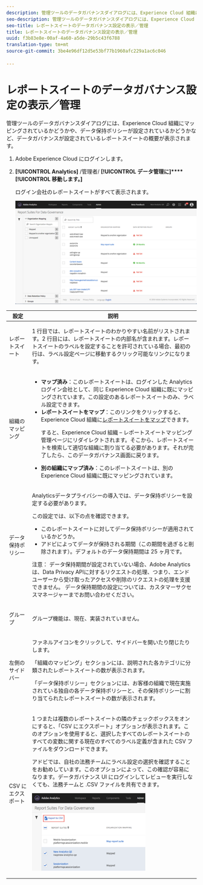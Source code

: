 ```yaml
---
description: 管理ツールのデータガバナンスダイアログには、Experience Cloud 組織にマッピングされているかどうかや、データ保持ポリシーが設定されているかどうかなど、データガバナンスが設定されているレポートスイートの概要が表示されます。
seo-description: 管理ツールのデータガバナンスダイアログには、Experience Cloud 組織にマッピングされているかどうかや、データ保持ポリシーが設定されているかどうかなど、データガバナンスが設定されているレポートスイートの概要が表示されます。
seo-title: レポートスイートのデータガバナンス設定の表示／管理
title: レポートスイートのデータガバナンス設定の表示／管理
uuid: f3b83e8e-00af-4a60-a5de-29b5c43f6788
translation-type: tm+mt
source-git-commit: 3be4e96df12d5e53bf77b1960afc229a1ac6c046

---
```



# レポートスイートのデータガバナンス設定の表示／管理

管理ツールのデータガバナンスダイアログには、Experience Cloud 組織にマッピングされているかどうかや、データ保持ポリシーが設定されているかどうかなど、データガバナンスが設定されているレポートスイートの概要が表示されます。

1. Adobe Experience Cloud にログインします。
1. **[!UICONTROL Analytics]** /管理者/ **[!UICONTROL データ管理に]****[!UICONTROL 移動します。]**

   ログイン会社のレポートスイートがすべて表示されます。

   ![](assets/privacy_setup_an.png)

<table id="table_448292730FF0475E9DCB731882F9A29B"> 
 <thead> 
  <tr> 
   <th colname="col1" class="entry"> 設定 </th> 
   <th colname="col2" class="entry"> 説明 </th> 
  </tr> 
 </thead>
 <tbody> 
  <tr> 
   <td colname="col1"> <p>レポートスイート </p> </td> 
   <td colname="col2"> <p>1 行目では、レポートスイートのわかりやすい名前がリストされます。2 行目には、レポートスイートの内部名が含まれます。レポートスイートのラベルを設定することを許可されている場合、最初の行は、ラベル設定ページに移動するクリック可能なリンクになります。 </p> </td> 
  </tr> 
  <tr> 
   <td colname="col1"> <p>組織のマッピング </p> </td> 
   <td colname="col2"> 
    <ul id="ul_EF8F613B0C5E42D19DB60BD0C89C114B"> 
     <li id="li_B35EE88555F547EFBF55ADE9D0C9EC3B"><b>マップ済み</b>：このレポートスイートは、ログインした Analytics ログイン会社として、同じ Experience Cloud 組織に既にマッピングされています。この設定のあるレポートスイートのみ、ラベル設定できます。 </li> 
     <li id="li_4E800BF80CFF477BAA091EF272D9071C"><b>レポートスイートをマップ</b>：このリンクをクリックすると、Experience Cloud 組織に<a href="https://marketing.adobe.com/resources/help/en_US/mcloud/report-suite-mapping.html" format="html" scope="external">レポートスイートをマップ</a>できます。 <p>すると、Experience Cloud 組織 – レポートスイートマッピング管理ページにリダイレクトされます。そこから、レポートスイートを検索して適切な組織に割り当てる必要があります。それが完了したら、このデータガバナンス画面に戻ります。 </p> </li> 
     <li id="li_FF825A65D089487BBF5FCB0D74D41CD7"><b>別の組織にマップ済み</b>：このレポートスイートは、別の Experience Cloud 組織に既にマッピングされています。 </li> 
    </ul> </td> 
  </tr> 
  <tr> 
   <td colname="col1"> <p>データ保持ポリシー </p> </td> 
   <td colname="col2"> <p>Analyticsデータプライバシーの導入では、データ保持ポリシーを設定する必要があります。 </p> <p>この設定では、以下の点を確認できます。 </p> 
    <ul id="ul_AC1F0827293B47E39BFEC4B1766A0CAC"> 
     <li id="li_3AAD93EA92B94C6180E5AEBC5E4D10FB">このレポートスイートに対してデータ保持ポリシーが適用されているかどうか。 </li> 
     <li id="li_2E8D71905C734F8BB3245FEEDA953B3E">アドビによってデータが保持される期間（この期間を過ぎると削除されます）。デフォルトのデータ保持期間は 25 ヶ月です。 </li> 
    </ul> <p>注意： データ保持期間が設定されていない場合、Adobe Analyticsは、Data Privacy APIに対するリクエストの処理、つまり、エンドユーザーから受け取ったアクセスや削除のリクエストの処理を支援できません。 データ保持期間の設定については、カスタマーサクセスマネージャーまでお問い合わせください。 </p> </td> 
  </tr> 
  <tr> 
   <td colname="col1"> <p>グループ </p> </td> 
   <td colname="col2"> <p>グループ機能は、現在、実装されていません。 </p> </td> 
  </tr> 
  <tr> 
   <td colname="col1"> <p>左側のサイドバー </p> </td> 
   <td colname="col2"> <p>ファネルアイコンをクリックして、サイドバーを開いたり閉じたりします。 </p> <p>「組織のマッピング」セクションには、説明された各カテゴリに分類されたレポートスイートの数が表示されます。 </p> <p>「データ保持ポリシー」セクションには、お客様の組織で現在実施されている独自の各データ保持ポリシーと、その保持ポリシーに割り当てられたレポートスイートの数が表示されます。 </p> </td> 
  </tr> 
  <tr> 
   <td colname="col1"> <p>CSV にエクスポート </p> </td> 
   <td colname="col2"> <p>1 つまたは複数のレポートスイートの隣のチェックボックスをオンにすると、「<span class="uicontrol">CSV にエクスポート</span>」オプションが表示されます。このオプションを使用すると、選択したすべてのレポートスイートのすべての変数に関する現在のすべてのラベル定義が含まれた CSV ファイルをダウンロードできます。 </p> <p>アドビでは、自社の法務チームにラベル設定の選択を確認することをお勧めしています。このオプションによって、この確認が容易になります。データガバナンス UI にログインしてレビューを実行しなくても、法務チームと .CSV ファイルを共有できます。 </p> <p><img placement="break"  src="assets/export_csv.png" width="300px" id="image_5FE821B2D07B402D8E0F6FE53D6FC52E" /> </p> </td> 
  </tr> 
 </tbody> 
</table>

